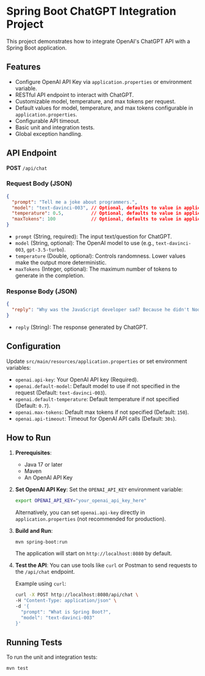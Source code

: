 # Spring Boot ChatGPT Integration Project

This project demonstrates how to integrate OpenAI's ChatGPT API with a Spring Boot application.

## Features

-   Configure OpenAI API Key via `application.properties` or environment variable.
-   RESTful API endpoint to interact with ChatGPT.
-   Customizable model, temperature, and max tokens per request.
-   Default values for model, temperature, and max tokens configurable in `application.properties`.
-   Configurable API timeout.
-   Basic unit and integration tests.
-   Global exception handling.

## API Endpoint

**POST** `/api/chat`

### Request Body (JSON)

```json
{
  "prompt": "Tell me a joke about programmers.",
  "model": "text-davinci-003", // Optional, defaults to value in application.properties
  "temperature": 0.5,          // Optional, defaults to value in application.properties
  "maxTokens": 100             // Optional, defaults to value in application.properties
}
```

-   `prompt` (String, required): The input text/question for ChatGPT.
-   `model` (String, optional): The OpenAI model to use (e.g., `text-davinci-003`, `gpt-3.5-turbo`).
-   `temperature` (Double, optional): Controls randomness. Lower values make the output more deterministic.
-   `maxTokens` (Integer, optional): The maximum number of tokens to generate in the completion.

### Response Body (JSON)

```json
{
  "reply": "Why was the JavaScript developer sad? Because he didn't Node how to Express himself!"
}
```

-   `reply` (String): The response generated by ChatGPT.

## Configuration

Update `src/main/resources/application.properties` or set environment variables:

-   `openai.api-key`: Your OpenAI API key (Required).
-   `openai.default-model`: Default model to use if not specified in the request (Default: `text-davinci-003`).
-   `openai.default-temperature`: Default temperature if not specified (Default: `0.7`).
-   `openai.max-tokens`: Default max tokens if not specified (Default: `150`).
-   `openai.api-timeout`: Timeout for OpenAI API calls (Default: `30s`).

## How to Run

1.  **Prerequisites**:
    *   Java 17 or later
    *   Maven
    *   An OpenAI API Key

2.  **Set OpenAI API Key**:
    Set the `OPENAI_API_KEY` environment variable:
    ```bash
    export OPENAI_API_KEY="your_openai_api_key_here"
    ```
    Alternatively, you can set `openai.api-key` directly in `application.properties` (not recommended for production).

3.  **Build and Run**:
    ```bash
    mvn spring-boot:run
    ```
    The application will start on `http://localhost:8080` by default.

4.  **Test the API**:
    You can use tools like `curl` or Postman to send requests to the `/api/chat` endpoint.

    Example using `curl`:
    ```bash
    curl -X POST http://localhost:8080/api/chat \
    -H "Content-Type: application/json" \
    -d '{
      "prompt": "What is Spring Boot?",
      "model": "text-davinci-003"
    }'
    ```

## Running Tests

To run the unit and integration tests:

```bash
mvn test
```

